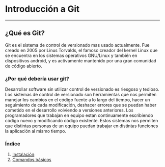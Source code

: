 # Introducción a Git
---
## ¿Qué es Git?
Git es el sistema de control de versionado mas usado actualmente. Fue creado en 2005 por Linus Torvalds, el famoso creador del kernel Linux que se encuentra en los sistemas operativos GNU/Linux y también en dispositivos android, y es activamente mantenido por una gran comunidad de código abierto.

### ¿Por qué debería usar git?
Desarrollar software sin utilizar control de versionado es riesgoso y tedioso. Los sistemas de control de versionado son herramientas que nos permiten manejar los cambios en el código fuente a lo largo del tiempo, hacer un seguimiento de cada modificación, deshacer errores que se puedan haber cometido en el desarrollo volviendo a versiones anteriores.
Los programadores que trabajan en equipo estan continuamente escribiendo código nuevo y modificando código existente. Estos sistemas nos permiten que distintas personas de un equipo puedan trabajar en distintas funciones la aplicación al mismo tiempo.

### Índice
1. [Instalación](instalacion)
2. [Comandos básicos](comandos-basicos)
